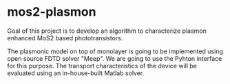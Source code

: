 # mos2-plasmon
Goal of this project is to develop an algorithm to characterize plasmon enhanced MoS2 based phototransistors. 

The plasmonic model on top of monolayer is going to be implemented using open source FDTD solver "Meep". We are going to use the Pyhton interface for this purpose. The transport characteristics of the device will be evaluated using an in-house-built Matlab solver. 
